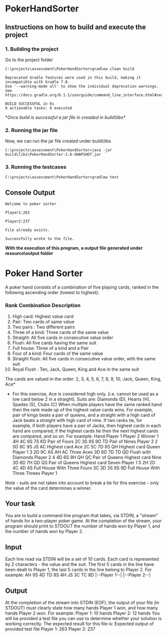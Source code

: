 # PokerHandSorter

## Instructions on how to build and execute the project 

### 1. Building the project 
Go to the project folder
````
C:\projects\assessment\PokerHandSorter>gradlew clean build

Deprecated Gradle features were used in this build, making it incompatible with Gradle 7.0.
Use '--warning-mode all' to show the individual deprecation warnings.
See https://docs.gradle.org/6.1.1/userguide/command_line_interface.html#sec:command_line_warnings

BUILD SUCCESSFUL in 6s
6 actionable tasks: 6 executed
````

**Once build is successful a jar file in creaded in build\libs\**

### 2. Running the jar file 
Now, we can run the jar file created under build\libs

````C:\projects\assessment\PokerHandSorter>java -jar build\libs\PokerHandSorter-1.0-SNAPSHOT.jar````

### 3. Running the testcases

````C:\projects\assessment\PokerHandSorter>gradlew test````

## Console Output
````
Welcome to poker sorter

Player1:263

Player2:237

File already exists.

Successfully wrote to the file.
````

**With the execution of this program, a output file generated under resource\output folder**


# Poker Hand Sorter
A poker hand consists of a combination of five playing cards, ranked in the following ascending order (lowest to highest): 
### Rank 	Combination 	    Description 
1. 	High card: 	      Highest value card 
2. 	Pair: 	            Two cards of same value 
3. 	Two pairs :	      Two different pairs 
4. 	Three of a kind: 	Three cards of the same value 
5. 	Straight: 	        All five cards in consecutive value order 
6. 	Flush: 	All five cards having the same suit 
7. 	Full house: 	Three of a kind and a Pair 
8. 	Four of a kind: 	Four cards of the same value 
9. 	Straight flush: 	All five cards in consecutive value order, with the same suit 
10. Royal Flush :	Ten, Jack, Queen, King and Ace in the same suit 
 
The cards are valued in the order: 2, 3, 4, 5, 6, 7, 8, 9, 10, Jack, Queen, King, Ace* 
* For this exercise, Ace is considered high only. (i.e. cannot be used as a low card below 2 in a straight). 
Suits are: Diamonds (D), Hearts (H), Spades (S), Clubs (C) 
When multiple players have the same ranked hand then the rank made up of the highest value cards wins. For example, pair of kings beats a pair of queens, and a straight with a high card of Jack beats a straight with high card of nine. 
If two ranks tie, for example, if both players have a pair of Jacks, then highest cards in each hand are compared; if the highest cards tie then the next highest cards are compared, and so on. 
For example: 
Hand 	Player 1 	Player 2 	Winner 
1 	4H 4C 6S 7S KD Pair of Fours 	2C 3S 9S 9D TD Pair of Nines 	Player 2 
2 	5D 8C 9S JS AC 
Highest card Ace 	2C 5C 7D 8S QH 
Highest card Queen 	Player 1 
3 	2D 9C AS AH AC Three Aces 	3D 6D 7D TD QD 
Flush with Diamonds 	Player 2 
4 	4D 6S 9H QH QC Pair of Queens 
Highest card Nine 	3D 6D 7H QD QS Pair of Queens 
Highest card Seven 	Player 1 
5 	2H 2D 4C 4D 4S 
Full House 
With Three Fours 	3C 3D 3S 9S 9D 
Full House 
With Three Threes 	Player 1 
 
Note - suits are not taken into account to break a tie for this exercise - only the value of the card determines a winner. 
 
## Your task 
You are to build a command line program that takes, via STDIN, a "stream" of hands for a two-player poker game. At the completion of the stream, your program should print to STDOUT the number of hands won by Player 1, and the number of hands won by Player 2. 
 
## Input 
Each line read via STDIN will be a set of 10 cards. Each card is represented by 2 characters - the value and the suit. The first 5 cards in the line have been dealt to Player 1, the last 5 cards in the line belong to Player 2. 
For example: 
AH 9S 4D TD 8S 4H JS 3C TC 8D |--Player 1--| |--Player 2--| 
 
## Output 
At the completion of the stream into STDIN (EOF), the output of your file (in STDOUT) must clearly state how many hands Player 1 won, and how many hands Player 2 won. For example: 
Player 1: 10 hands 
Player 2: 12 hands 
You will be provided a test file you can use to determine whether your solution is working correctly. The expected result for this file is: 
Expected output of provided test file 
Player 1: 263 
Player 2: 237 
